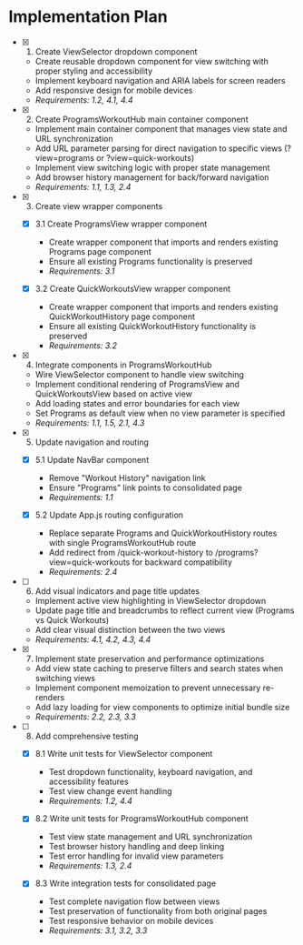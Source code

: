 # Implementation Plan

- [x] 1. Create ViewSelector dropdown component
  - Create reusable dropdown component for view switching with proper styling and accessibility
  - Implement keyboard navigation and ARIA labels for screen readers
  - Add responsive design for mobile devices
  - _Requirements: 1.2, 4.1, 4.4_

- [x] 2. Create ProgramsWorkoutHub main container component
  - Implement main container component that manages view state and URL synchronization
  - Add URL parameter parsing for direct navigation to specific views (?view=programs or ?view=quick-workouts)
  - Implement view switching logic with proper state management
  - Add browser history management for back/forward navigation
  - _Requirements: 1.1, 1.3, 2.4_

- [x] 3. Create view wrapper components
  - [x] 3.1 Create ProgramsView wrapper component
    - Create wrapper component that imports and renders existing Programs page component
    - Ensure all existing Programs functionality is preserved
    - _Requirements: 3.1_

  - [x] 3.2 Create QuickWorkoutsView wrapper component
    - Create wrapper component that imports and renders existing QuickWorkoutHistory page component
    - Ensure all existing QuickWorkoutHistory functionality is preserved
    - _Requirements: 3.2_

- [x] 4. Integrate components in ProgramsWorkoutHub
  - Wire ViewSelector component to handle view switching
  - Implement conditional rendering of ProgramsView and QuickWorkoutsView based on active view
  - Add loading states and error boundaries for each view
  - Set Programs as default view when no view parameter is specified
  - _Requirements: 1.1, 1.5, 2.1, 4.3_

- [x] 5. Update navigation and routing
  - [x] 5.1 Update NavBar component
    - Remove "Workout History" navigation link
    - Ensure "Programs" link points to consolidated page
    - _Requirements: 1.1_

  - [x] 5.2 Update App.js routing configuration
    - Replace separate Programs and QuickWorkoutHistory routes with single ProgramsWorkoutHub route
    - Add redirect from /quick-workout-history to /programs?view=quick-workouts for backward compatibility
    - _Requirements: 2.4_

- [ ] 6. Add visual indicators and page title updates
  - Implement active view highlighting in ViewSelector dropdown
  - Update page title and breadcrumbs to reflect current view (Programs vs Quick Workouts)
  - Add clear visual distinction between the two views
  - _Requirements: 4.1, 4.2, 4.3, 4.4_

- [x] 7. Implement state preservation and performance optimizations
  - Add view state caching to preserve filters and search states when switching views
  - Implement component memoization to prevent unnecessary re-renders
  - Add lazy loading for view components to optimize initial bundle size
  - _Requirements: 2.2, 2.3, 3.3_

- [ ] 8. Add comprehensive testing
  - [x] 8.1 Write unit tests for ViewSelector component
    - Test dropdown functionality, keyboard navigation, and accessibility features
    - Test view change event handling
    - _Requirements: 1.2, 4.4_

  - [x] 8.2 Write unit tests for ProgramsWorkoutHub component
    - Test view state management and URL synchronization
    - Test browser history handling and deep linking
    - Test error handling for invalid view parameters
    - _Requirements: 1.3, 2.4_

  - [x] 8.3 Write integration tests for consolidated page
    - Test complete navigation flow between views
    - Test preservation of functionality from both original pages
    - Test responsive behavior on mobile devices
    - _Requirements: 3.1, 3.2, 3.3_